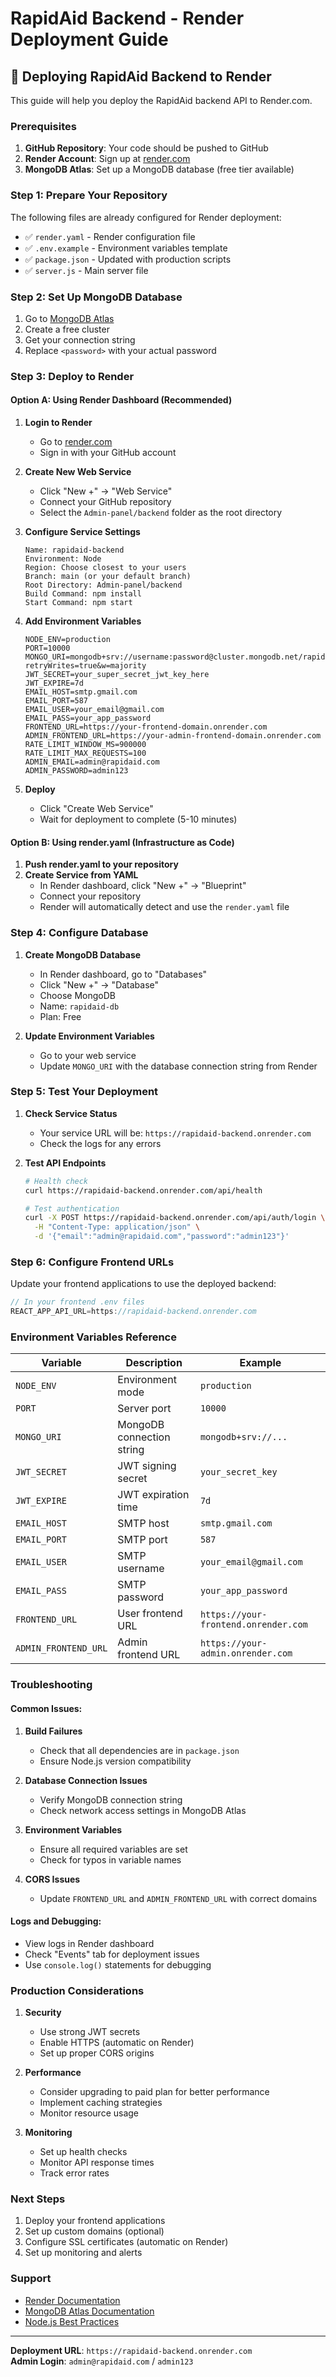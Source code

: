 # RapidAid Backend - Render Deployment Guide

## 🚀 Deploying RapidAid Backend to Render

This guide will help you deploy the RapidAid backend API to Render.com.

### Prerequisites

1. **GitHub Repository**: Your code should be pushed to GitHub
2. **Render Account**: Sign up at [render.com](https://render.com)
3. **MongoDB Atlas**: Set up a MongoDB database (free tier available)

### Step 1: Prepare Your Repository

The following files are already configured for Render deployment:

- ✅ `render.yaml` - Render configuration file
- ✅ `.env.example` - Environment variables template
- ✅ `package.json` - Updated with production scripts
- ✅ `server.js` - Main server file

### Step 2: Set Up MongoDB Database

1. Go to [MongoDB Atlas](https://www.mongodb.com/atlas)
2. Create a free cluster
3. Get your connection string
4. Replace `<password>` with your actual password

### Step 3: Deploy to Render

#### Option A: Using Render Dashboard (Recommended)

1. **Login to Render**
   - Go to [render.com](https://render.com)
   - Sign in with your GitHub account

2. **Create New Web Service**
   - Click "New +" → "Web Service"
   - Connect your GitHub repository
   - Select the `Admin-panel/backend` folder as the root directory

3. **Configure Service Settings**
   ```
   Name: rapidaid-backend
   Environment: Node
   Region: Choose closest to your users
   Branch: main (or your default branch)
   Root Directory: Admin-panel/backend
   Build Command: npm install
   Start Command: npm start
   ```

4. **Add Environment Variables**
   ```
   NODE_ENV=production
   PORT=10000
   MONGO_URI=mongodb+srv://username:password@cluster.mongodb.net/rapidaid?retryWrites=true&w=majority
   JWT_SECRET=your_super_secret_jwt_key_here
   JWT_EXPIRE=7d
   EMAIL_HOST=smtp.gmail.com
   EMAIL_PORT=587
   EMAIL_USER=your_email@gmail.com
   EMAIL_PASS=your_app_password
   FRONTEND_URL=https://your-frontend-domain.onrender.com
   ADMIN_FRONTEND_URL=https://your-admin-frontend-domain.onrender.com
   RATE_LIMIT_WINDOW_MS=900000
   RATE_LIMIT_MAX_REQUESTS=100
   ADMIN_EMAIL=admin@rapidaid.com
   ADMIN_PASSWORD=admin123
   ```

5. **Deploy**
   - Click "Create Web Service"
   - Wait for deployment to complete (5-10 minutes)

#### Option B: Using render.yaml (Infrastructure as Code)

1. **Push render.yaml to your repository**
2. **Create Service from YAML**
   - In Render dashboard, click "New +" → "Blueprint"
   - Connect your repository
   - Render will automatically detect and use the `render.yaml` file

### Step 4: Configure Database

1. **Create MongoDB Database**
   - In Render dashboard, go to "Databases"
   - Click "New +" → "Database"
   - Choose MongoDB
   - Name: `rapidaid-db`
   - Plan: Free

2. **Update Environment Variables**
   - Go to your web service
   - Update `MONGO_URI` with the database connection string from Render

### Step 5: Test Your Deployment

1. **Check Service Status**
   - Your service URL will be: `https://rapidaid-backend.onrender.com`
   - Check the logs for any errors

2. **Test API Endpoints**
   ```bash
   # Health check
   curl https://rapidaid-backend.onrender.com/api/health
   
   # Test authentication
   curl -X POST https://rapidaid-backend.onrender.com/api/auth/login \
     -H "Content-Type: application/json" \
     -d '{"email":"admin@rapidaid.com","password":"admin123"}'
   ```

### Step 6: Configure Frontend URLs

Update your frontend applications to use the deployed backend:

```javascript
// In your frontend .env files
REACT_APP_API_URL=https://rapidaid-backend.onrender.com
```

### Environment Variables Reference

| Variable | Description | Example |
|----------|-------------|---------|
| `NODE_ENV` | Environment mode | `production` |
| `PORT` | Server port | `10000` |
| `MONGO_URI` | MongoDB connection string | `mongodb+srv://...` |
| `JWT_SECRET` | JWT signing secret | `your_secret_key` |
| `JWT_EXPIRE` | JWT expiration time | `7d` |
| `EMAIL_HOST` | SMTP host | `smtp.gmail.com` |
| `EMAIL_PORT` | SMTP port | `587` |
| `EMAIL_USER` | SMTP username | `your_email@gmail.com` |
| `EMAIL_PASS` | SMTP password | `your_app_password` |
| `FRONTEND_URL` | User frontend URL | `https://your-frontend.onrender.com` |
| `ADMIN_FRONTEND_URL` | Admin frontend URL | `https://your-admin.onrender.com` |

### Troubleshooting

#### Common Issues:

1. **Build Failures**
   - Check that all dependencies are in `package.json`
   - Ensure Node.js version compatibility

2. **Database Connection Issues**
   - Verify MongoDB connection string
   - Check network access settings in MongoDB Atlas

3. **Environment Variables**
   - Ensure all required variables are set
   - Check for typos in variable names

4. **CORS Issues**
   - Update `FRONTEND_URL` and `ADMIN_FRONTEND_URL` with correct domains

#### Logs and Debugging:

- View logs in Render dashboard
- Check "Events" tab for deployment issues
- Use `console.log()` statements for debugging

### Production Considerations

1. **Security**
   - Use strong JWT secrets
   - Enable HTTPS (automatic on Render)
   - Set up proper CORS origins

2. **Performance**
   - Consider upgrading to paid plan for better performance
   - Implement caching strategies
   - Monitor resource usage

3. **Monitoring**
   - Set up health checks
   - Monitor API response times
   - Track error rates

### Next Steps

1. Deploy your frontend applications
2. Set up custom domains (optional)
3. Configure SSL certificates (automatic on Render)
4. Set up monitoring and alerts

### Support

- [Render Documentation](https://render.com/docs)
- [MongoDB Atlas Documentation](https://docs.atlas.mongodb.com/)
- [Node.js Best Practices](https://github.com/goldbergyoni/nodebestpractices)

---

**Deployment URL**: `https://rapidaid-backend.onrender.com`  
**Admin Login**: `admin@rapidaid.com` / `admin123`
